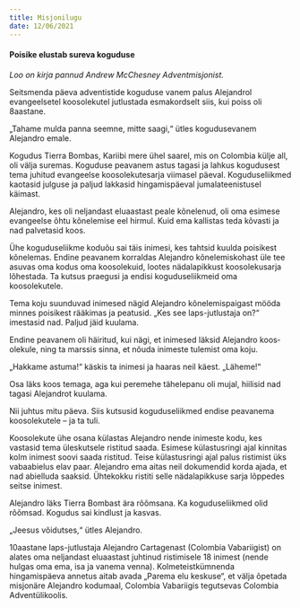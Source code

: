```yaml
---
title: Misjonilugu
date: 12/06/2021
---
```


#### Poisike elustab sureva koguduse

_Loo on kirja pannud Andrew McChesney Adventmisjonist._

Seitsmenda päeva adventistide koguduse vanem palus Alejandrol evangeelsetel koosolekutel jutlustada esmakordselt siis, kui poiss oli 8aastane.

„Tahame mulda panna seemne, mitte saagi,“ ütles kogudusevanem Alejandro emale.

Kogudus Tierra Bombas, Kariibi mere ühel saarel, mis on Colombia külje all, oli välja suremas. Koguduse peavanem astus tagasi ja lahkus kogudusest tema juhitud evangeelse koosolekutesarja viimasel päeval. Koguduseliikmed kaotasid julguse ja paljud lakkasid hingamispäeval jumalateenistusel käimast.

Alejandro, kes oli neljandast eluaastast peale kõnelenud, oli oma esimese evangeelse õhtu kõnelemise eel hirmul. Kuid ema kallistas teda kõvasti ja nad palvetasid koos.

Ühe koguduseliikme koduõu sai täis inimesi, kes tahtsid kuulda poisikest kõnelemas. Endine peavanem korraldas Alejandro kõnelemiskohast üle tee asuvas oma kodus oma koosolekuid, lootes nädalapikkust koosolekusarja lõhestada. Ta kutsus praegusi ja endisi koguduseliikmeid oma koosolekutele.

Tema koju suunduvad inimesed nägid Alejandro kõnelemispaigast mööda minnes poisikest rääkimas ja peatusid. „Kes see laps-jutlustaja on?“ imestasid nad. Paljud jäid kuulama.

Endine peavanem oli häiritud, kui nägi, et inimesed läksid Alejandro koos­olekule, ning ta marssis sinna, et nõuda inimeste tulemist oma koju.

„Hakkame astuma!“ käskis ta inimesi ja haaras neil käest. „Läheme!“

Osa läks koos temaga, aga kui peremehe tähelepanu oli mujal, hiilisid nad tagasi Alejandrot kuulama.

Nii juhtus mitu päeva. Siis kutsusid koguduseliikmed endise peavanema koosolekutele – ja ta tuli.

Koosolekute ühe osana külastas Alejandro nende inimeste kodu, kes vastasid tema üleskutsele ristitud saada. Esimese külastusringi ajal kinnitas kolm inimest soovi saada ristitud. Teise külastusringi ajal palus ristimist üks vabaabielus elav paar. Alejandro ema aitas neil dokumendid korda ajada, et nad abielluda saaksid. Ühtekokku ristiti selle nädalapikkuse sarja lõppedes seitse inimest.

Alejandro läks Tierra Bombast ära rõõmsana. Ka koguduseliikmed olid rõõmsad. Kogudus sai kindlust ja kasvas.

„Jeesus võidutses,“ ütles Alejandro.

10aastane laps-jutlustaja Alejandro Cartagenast (Colombia Vabariigist) on alates oma neljandast eluaastast juhtinud ristimisele 18 inimest (nende hulgas oma ema, isa ja vanema venna). Kolmeteistkümnenda hingamispäeva annetus aitab avada „Parema elu keskuse“, et välja õpetada misjonäre Alejandro kodumaal, Colombia Vabariigis tegutsevas Colombia Adventülikoolis.